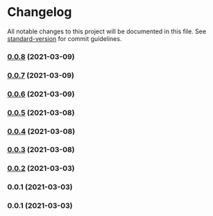 # Changelog

All notable changes to this project will be documented in this file. See [standard-version](https://github.com/conventional-changelog/standard-version) for commit guidelines.

### [0.0.8](https://github.com/minche/sccdk-vue/compare/v0.0.7...v0.0.8) (2021-03-09)

### [0.0.7](https://github.com/minche/sccdk-vue/compare/v0.0.6...v0.0.7) (2021-03-09)

### [0.0.6](https://github.com/minche/sccdk-vue/compare/v0.0.5...v0.0.6) (2021-03-09)

### [0.0.5](https://github.com/minche/sccdk-vue/compare/v0.0.4...v0.0.5) (2021-03-08)

### [0.0.4](https://github.com/minche/sccdk-vue/compare/v0.0.3...v0.0.4) (2021-03-08)

### [0.0.3](https://github.com/minche/sccdk-vue/compare/v0.0.2...v0.0.3) (2021-03-08)

### [0.0.2](https://github.com/minche/sccdk-vue/compare/v0.0.1...v0.0.2) (2021-03-03)

### 0.0.1 (2021-03-03)

### 0.0.1 (2021-03-03)
